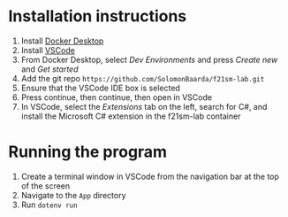 # Installation instructions
1. Install [Docker Desktop](https://www.docker.com/products/docker-desktop)
2. Install [VSCode](https://code.visualstudio.com/download)
3. From Docker Desktop, select *Dev Environments* and press *Create new* and *Get started*
5. Add the git repo `https://github.com/SolomonBaarda/f21sm-lab.git`
6. Ensure that the VSCode IDE box is selected
7. Press continue, then continue, then open in VSCode
8. In VSCode, select the *Extensions* tab on the left, search for C#, and install the Microsoft C# extension in the f21sm-lab container

# Running the program
1. Create a terminal window in VSCode from the navigation bar at the top of the screen
2. Navigate to the `App` directory
3. Run `dotenv run`
